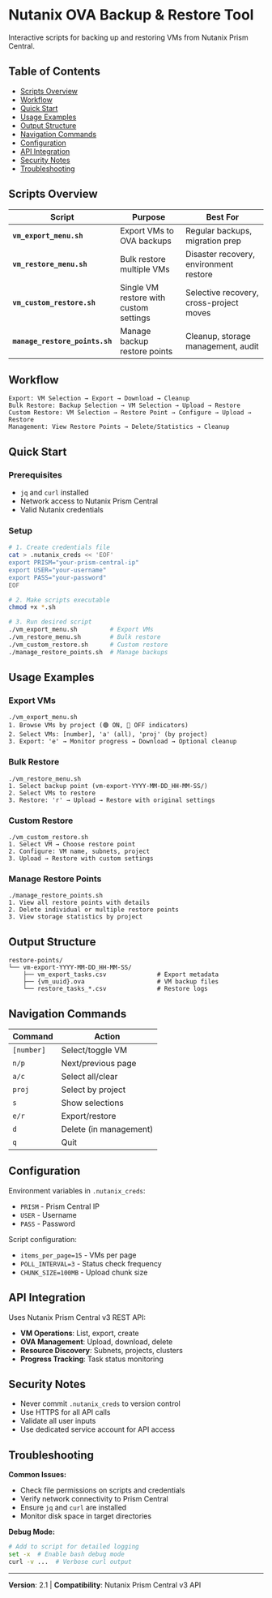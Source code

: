 # Nutanix OVA Backup & Restore Tool

Interactive scripts for backing up and restoring VMs from Nutanix Prism Central.

## Table of Contents

- [Scripts Overview](#scripts-overview)
- [Workflow](#workflow)
- [Quick Start](#quick-start)
- [Usage Examples](#usage-examples)
- [Output Structure](#output-structure)
- [Navigation Commands](#navigation-commands)
- [Configuration](#configuration)
- [API Integration](#api-integration)
- [Security Notes](#security-notes)
- [Troubleshooting](#troubleshooting)

## Scripts Overview

| Script | Purpose | Best For |
|--------|---------|----------|
| **`vm_export_menu.sh`** | Export VMs to OVA backups | Regular backups, migration prep |
| **`vm_restore_menu.sh`** | Bulk restore multiple VMs | Disaster recovery, environment restore |
| **`vm_custom_restore.sh`** | Single VM restore with custom settings | Selective recovery, cross-project moves |
| **`manage_restore_points.sh`** | Manage backup restore points | Cleanup, storage management, audit |

## Workflow

```
Export: VM Selection → Export → Download → Cleanup
Bulk Restore: Backup Selection → VM Selection → Upload → Restore  
Custom Restore: VM Selection → Restore Point → Configure → Upload → Restore
Management: View Restore Points → Delete/Statistics → Cleanup
```

## Quick Start

### Prerequisites
- `jq` and `curl` installed
- Network access to Nutanix Prism Central
- Valid Nutanix credentials

### Setup
```bash
# 1. Create credentials file
cat > .nutanix_creds << 'EOF'
export PRISM="your-prism-central-ip"
export USER="your-username"
export PASS="your-password"
EOF

# 2. Make scripts executable
chmod +x *.sh

# 3. Run desired script
./vm_export_menu.sh         # Export VMs
./vm_restore_menu.sh        # Bulk restore
./vm_custom_restore.sh      # Custom restore
./manage_restore_points.sh  # Manage backups
```

## Usage Examples

### Export VMs
```
./vm_export_menu.sh
1. Browse VMs by project (🟢 ON, 🔴 OFF indicators)
2. Select VMs: [number], 'a' (all), 'proj' (by project)
3. Export: 'e' → Monitor progress → Download → Optional cleanup
```

### Bulk Restore
```
./vm_restore_menu.sh  
1. Select backup point (vm-export-YYYY-MM-DD_HH-MM-SS/)
2. Select VMs to restore
3. Restore: 'r' → Upload → Restore with original settings
```

### Custom Restore
```
./vm_custom_restore.sh
1. Select VM → Choose restore point
2. Configure: VM name, subnets, project
3. Upload → Restore with custom settings
```

### Manage Restore Points
```
./manage_restore_points.sh
1. View all restore points with details
2. Delete individual or multiple restore points
3. View storage statistics by project
```

## Output Structure

```
restore-points/
└── vm-export-YYYY-MM-DD_HH-MM-SS/
    ├── vm_export_tasks.csv              # Export metadata  
    ├── {vm_uuid}.ova                    # VM backup files
    └── restore_tasks_*.csv              # Restore logs
```

## Navigation Commands

| Command | Action |
|---------|--------|
| `[number]` | Select/toggle VM |
| `n/p` | Next/previous page |
| `a/c` | Select all/clear |
| `proj` | Select by project |
| `s` | Show selections |
| `e/r` | Export/restore |
| `d` | Delete (in management) |
| `q` | Quit |

## Configuration

Environment variables in `.nutanix_creds`:
- `PRISM` - Prism Central IP
- `USER` - Username  
- `PASS` - Password

Script configuration:
- `items_per_page=15` - VMs per page
- `POLL_INTERVAL=3` - Status check frequency
- `CHUNK_SIZE=100MB` - Upload chunk size

## API Integration

Uses Nutanix Prism Central v3 REST API:
- **VM Operations**: List, export, create
- **OVA Management**: Upload, download, delete  
- **Resource Discovery**: Subnets, projects, clusters
- **Progress Tracking**: Task status monitoring

## Security Notes

- Never commit `.nutanix_creds` to version control
- Use HTTPS for all API calls
- Validate all user inputs
- Use dedicated service account for API access

## Troubleshooting

**Common Issues:**
- Check file permissions on scripts and credentials
- Verify network connectivity to Prism Central  
- Ensure `jq` and `curl` are installed
- Monitor disk space in target directories

**Debug Mode:**
```bash
# Add to script for detailed logging
set -x  # Enable bash debug mode
curl -v ...  # Verbose curl output
```

---

**Version**: 2.1 | **Compatibility**: Nutanix Prism Central v3 API